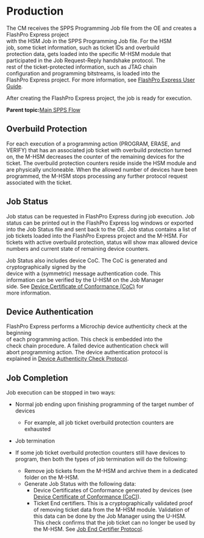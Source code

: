 # Production

The CM receives the SPPS Programming Job file from the OE and creates a FlashPro Express project<br /> with the HSM Job in the SPPS Programming Job file. For the HSM<br /> job, some ticket information, such as ticket IDs and overbuild<br /> protection data, gets loaded into the specific M-HSM module that<br /> participated in the Job Request-Reply handshake protocol. The<br /> rest of the ticket-protected information, such as JTAG chain<br /> configuration and programming bitstreams, is loaded into the<br /> FlashPro Express project. For more information, see [FlashPro Express User Guide](http://coredocs.s3.amazonaws.com/Libero/2025_1/Tool/flashpro_express_ug.pdf).

After creating the FlashPro Express project, the job is ready for execution.

**Parent topic:**[Main SPPS Flow](GUID-466BE726-BA36-4B47-B413-30BD08FB949B.md)

## Overbuild Protection

For each execution of a programming action \(PROGRAM, ERASE, and VERIFY\) that has an associated job ticket with overbuild protection turned on, the M-HSM decreases the counter of the remaining devices for the ticket. The overbuild protection counters reside inside the HSM module and are physically uncloneable. When the allowed number of devices have been programmed, the M-HSM stops processing any further protocol request associated with the ticket.

## Job Status

Job status can be requested in FlashPro Express during job execution. Job status can be printed out in the FlashPro Express log windows or exported into the Job Status file and sent back to the OE. Job status contains a list of job tickets loaded into the FlashPro Express project and the M-HSM. For tickets with active overbuild protection, status will show max allowed device numbers and current state of remaining device counters.

Job Status also includes device CoC. The CoC is generated and cryptographically signed by the<br /> device with a \(symmetric\) message authentication code. This<br /> information can be verified by the U-HSM on the Job Manager<br /> side. See [Device Certificate of Conformance \(CoC\)](GUID-809EB1AF-697B-4466-8EE8-D38CDD3EBC10.md#) for<br /> more information.

## Device Authentication

FlashPro Express performs a Microchip device authenticity check at the beginning<br /> of each programming action. This check is embedded into the<br /> check chain procedure. A failed device authentication check will<br /> abort programming action. The device authentication protocol is<br /> explained in [Device Authenticity Check Protocol](GUID-809EB1AF-697B-4466-8EE8-D38CDD3EBC10.md#).

## Job Completion

Job execution can be stopped in two ways:

-   Normal job ending upon finishing programming of the target number of devices
    -   For example, all job ticket overbuild protection counters are exhausted
-   Job termination

-   If some job ticket overbuild protection counters still have devices to program, then both the types of job termination will do the following:
    -   Remove job tickets from the M-HSM and archive them in a dedicated folder on the M-HSM.
    -   Generate Job Status with the following data:
        -   Device Certificates of Conformance generated by devices \(see [Device Certificate of Conformance \(CoC\)](GUID-809EB1AF-697B-4466-8EE8-D38CDD3EBC10.md#)\).
        -   Ticket End certifiers. This is a cryptographically validated proof of removing ticket data from the M-HSM module. Validation of this data can be done by the Job Manager using the U-HSM. This check confirms that the job ticket can no longer be used by the M-HSM. See [Job End Certifier Protocol](GUID-809EB1AF-697B-4466-8EE8-D38CDD3EBC10.md#).


